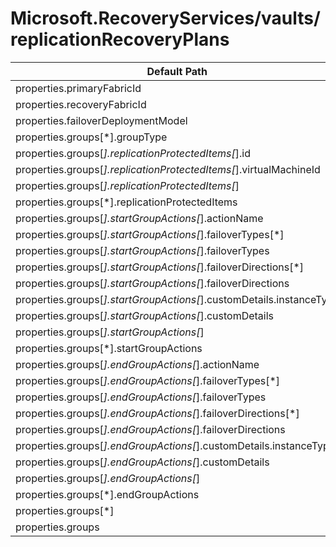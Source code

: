 # Microsoft.RecoveryServices/vaults/replicationRecoveryPlans

| Default Path | Alias |
|---|---|
| properties.primaryFabricId | Microsoft.RecoveryServices/vaults/replicationRecoveryPlans/primaryFabricId |
| properties.recoveryFabricId | Microsoft.RecoveryServices/vaults/replicationRecoveryPlans/recoveryFabricId |
| properties.failoverDeploymentModel | Microsoft.RecoveryServices/vaults/replicationRecoveryPlans/failoverDeploymentModel |
| properties.groups[*].groupType | Microsoft.RecoveryServices/vaults/replicationRecoveryPlans/groups[*].groupType |
| properties.groups[*].replicationProtectedItems[*].id | Microsoft.RecoveryServices/vaults/replicationRecoveryPlans/groups[*].replicationProtectedItems[*].id |
| properties.groups[*].replicationProtectedItems[*].virtualMachineId | Microsoft.RecoveryServices/vaults/replicationRecoveryPlans/groups[*].replicationProtectedItems[*].virtualMachineId |
| properties.groups[*].replicationProtectedItems[*] | Microsoft.RecoveryServices/vaults/replicationRecoveryPlans/groups[*].replicationProtectedItems[*] |
| properties.groups[*].replicationProtectedItems | Microsoft.RecoveryServices/vaults/replicationRecoveryPlans/groups[*].replicationProtectedItems |
| properties.groups[*].startGroupActions[*].actionName | Microsoft.RecoveryServices/vaults/replicationRecoveryPlans/groups[*].startGroupActions[*].actionName |
| properties.groups[*].startGroupActions[*].failoverTypes[*] | Microsoft.RecoveryServices/vaults/replicationRecoveryPlans/groups[*].startGroupActions[*].failoverTypes[*] |
| properties.groups[*].startGroupActions[*].failoverTypes | Microsoft.RecoveryServices/vaults/replicationRecoveryPlans/groups[*].startGroupActions[*].failoverTypes |
| properties.groups[*].startGroupActions[*].failoverDirections[*] | Microsoft.RecoveryServices/vaults/replicationRecoveryPlans/groups[*].startGroupActions[*].failoverDirections[*] |
| properties.groups[*].startGroupActions[*].failoverDirections | Microsoft.RecoveryServices/vaults/replicationRecoveryPlans/groups[*].startGroupActions[*].failoverDirections |
| properties.groups[*].startGroupActions[*].customDetails.instanceType | Microsoft.RecoveryServices/vaults/replicationRecoveryPlans/groups[*].startGroupActions[*].customDetails.instanceType |
| properties.groups[*].startGroupActions[*].customDetails | Microsoft.RecoveryServices/vaults/replicationRecoveryPlans/groups[*].startGroupActions[*].customDetails |
| properties.groups[*].startGroupActions[*] | Microsoft.RecoveryServices/vaults/replicationRecoveryPlans/groups[*].startGroupActions[*] |
| properties.groups[*].startGroupActions | Microsoft.RecoveryServices/vaults/replicationRecoveryPlans/groups[*].startGroupActions |
| properties.groups[*].endGroupActions[*].actionName | Microsoft.RecoveryServices/vaults/replicationRecoveryPlans/groups[*].endGroupActions[*].actionName |
| properties.groups[*].endGroupActions[*].failoverTypes[*] | Microsoft.RecoveryServices/vaults/replicationRecoveryPlans/groups[*].endGroupActions[*].failoverTypes[*] |
| properties.groups[*].endGroupActions[*].failoverTypes | Microsoft.RecoveryServices/vaults/replicationRecoveryPlans/groups[*].endGroupActions[*].failoverTypes |
| properties.groups[*].endGroupActions[*].failoverDirections[*] | Microsoft.RecoveryServices/vaults/replicationRecoveryPlans/groups[*].endGroupActions[*].failoverDirections[*] |
| properties.groups[*].endGroupActions[*].failoverDirections | Microsoft.RecoveryServices/vaults/replicationRecoveryPlans/groups[*].endGroupActions[*].failoverDirections |
| properties.groups[*].endGroupActions[*].customDetails.instanceType | Microsoft.RecoveryServices/vaults/replicationRecoveryPlans/groups[*].endGroupActions[*].customDetails.instanceType |
| properties.groups[*].endGroupActions[*].customDetails | Microsoft.RecoveryServices/vaults/replicationRecoveryPlans/groups[*].endGroupActions[*].customDetails |
| properties.groups[*].endGroupActions[*] | Microsoft.RecoveryServices/vaults/replicationRecoveryPlans/groups[*].endGroupActions[*] |
| properties.groups[*].endGroupActions | Microsoft.RecoveryServices/vaults/replicationRecoveryPlans/groups[*].endGroupActions |
| properties.groups[*] | Microsoft.RecoveryServices/vaults/replicationRecoveryPlans/groups[*] |
| properties.groups | Microsoft.RecoveryServices/vaults/replicationRecoveryPlans/groups |

